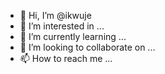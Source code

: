 - 👋 Hi, I’m @ikwuje
- 👀 I’m interested in ...
- 🌱 I’m currently learning ...
- 💞️ I’m looking to collaborate on ...
- 📫 How to reach me ...

<!---
ikwuje/ikwuje is a ✨ special ✨ repository because its `README.md` (this file) appears on your GitHub profile.
You can click the Preview link to take a look at your changes.
--->
